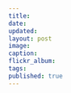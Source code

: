 ```yaml
---
title: 
date: 
updated: 
layout: post
image: 
caption: 
flickr_album: 
tags: 
published: true
---
```

